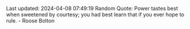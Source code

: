 Last updated: 2024-04-08 07:49:19
Random Quote: Power tastes best when sweetened by courtesy; you had best learn that if you ever hope to rule.  -  Roose Bolton